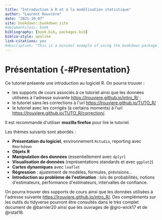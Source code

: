 ```yaml
--- 
title: "Introduction à R et à la modélisation statistique"
author: "Laurent Rouvière"
date: "2021-10-07"
site: bookdown::bookdown_site
#documentclass: book
bibliography: [book.bib, packages.bib]
biblio-style: apalike
link-citations: yes
#description: "This is a minimal example of using the bookdown package to write a book. The output format for this example is bookdown::gitbook."
---
```

















# Présentation {-#Presentation}



Ce tutoriel  présente une introduction au logiciel R. On pourra trouver :

* les supports de cours associés à ce tutoriel ainsi que les données utilisées à l'adresse suivante <https://lrouviere.github.io/intro_R/> ;
* le tutoriel sans les corrections à l'url <https://lrouviere.github.io/TUTO_R/>
* le tutoriel avec les corrigés (à certains moments) à l'url <https://lrouviere.github.io/TUTO_R/correction/>. 

Il est recommandé d'utiliser **mozilla firefox** pour lire le tutoriel.

Les thèmes suivants sont abordés :

- **Présentation du logiciel**, environnement `Rstudio`, reporting avec `Rmarkdown`   
- **Objets R**
- **Manipulation des données** (essentiellement avec `dplyr`)
- **Visualisation de données** (représentations standards et avec `ggplot2`)
- **Cartes dynamiques** avec `leaflet`
- **Régression** : ajustement de modèles, formules, prévisions...
- **Introduction au problème de l'estimation** : lois de probabilités, notions d'estimateurs, performance d'estimateurs, intervalles de confiance.


On pourra trouver des supports de cours ainsi que les données utilisées à l'adresse suivante <https://lrouviere.github.io/intro_R/>. Des compléments sur les outils du tidyverse pourront être consultés dans le très complet document de @barnier20 ainsi que les ouvrages de @gro-wick17 et de @rstat18.



